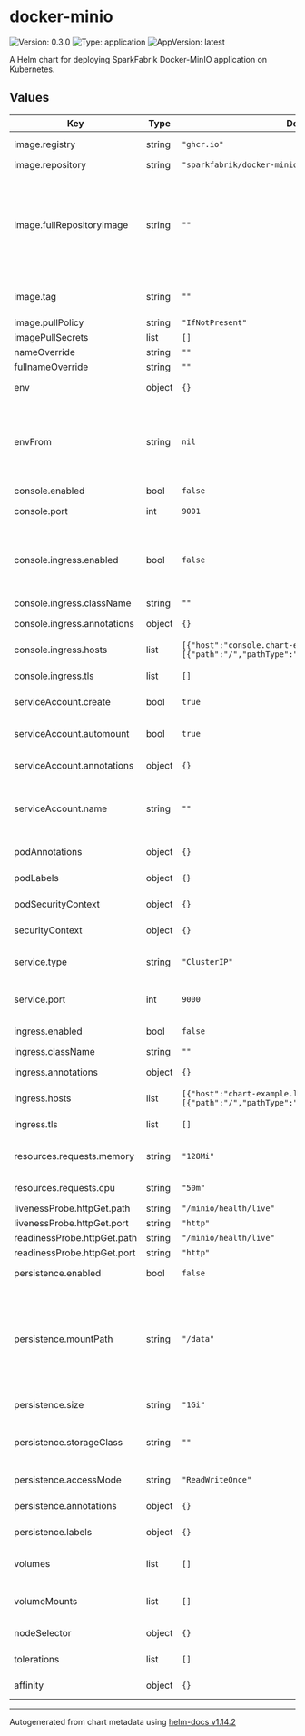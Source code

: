 # docker-minio

![Version: 0.3.0](https://img.shields.io/badge/Version-0.3.0-informational?style=flat-square) ![Type: application](https://img.shields.io/badge/Type-application-informational?style=flat-square) ![AppVersion: latest](https://img.shields.io/badge/AppVersion-latest-informational?style=flat-square)

A Helm chart for deploying SparkFabrik Docker-MinIO application on Kubernetes.

## Values

| Key | Type | Default | Description |
|-----|------|---------|-------------|
| image.registry | string | `"ghcr.io"` | The image registry (e.g. docker.io, quay.io, ghcr.io). |
| image.repository | string | `"sparkfabrik/docker-minio"` | The image repository. |
| image.fullRepositoryImage | string | `""` | The image repository full url (e.g. docker.io/namespace/image, quay.io/namespace/image, ghcr.io/namespace/image) and repository together as single string. If set, it takes precedence over registry and repository. |
| image.tag | string | `""` | The image tag. If not defined, the appVersion will be used. |
| image.pullPolicy | string | `"IfNotPresent"` | The image pull policy. |
| imagePullSecrets | list | `[]` |  |
| nameOverride | string | `""` |  |
| fullnameOverride | string | `""` |  |
| env | object | `{}` | The environment variables to pass to the MinIO container. |
| envFrom | string | `nil` | The environment variables to pass to the MinIO container using the envFrom configuration. You can use this to load environment variables from a ConfigMap or a Secret. |
| console.enabled | bool | `false` | Enable the MinIO console. |
| console.port | int | `9001` | The port on which the console will be available. |
| console.ingress.enabled | bool | `false` | Enable the console Ingress. ATTENTION: this will create an Ingress resource dedicated to the console, so the console will be available from outside the cluster. |
| console.ingress.className | string | `""` | The Ingress class to use. |
| console.ingress.annotations | object | `{}` | The annotations to add to the console Ingress. |
| console.ingress.hosts | list | `[{"host":"console.chart-example.local","paths":[{"path":"/","pathType":"ImplementationSpecific"}]}]` | The hosts to use for the console Ingress. |
| console.ingress.tls | list | `[]` | The TLS configuration to use for the console Ingress. |
| serviceAccount.create | bool | `true` | Specifies whether a service account should be created. |
| serviceAccount.automount | bool | `true` | Specifies if automatically mount a ServiceAccount's API credentials. |
| serviceAccount.annotations | object | `{}` | Annotations to add to the service account. |
| serviceAccount.name | string | `""` | The name of the service account to use. If not set and create is true, a name is generated using the fullname template. |
| podAnnotations | object | `{}` | The annotations to add to the MinIO pod. |
| podLabels | object | `{}` | The labels to add to the MinIO pod. |
| podSecurityContext | object | `{}` | The security context to add to the MinIO pod. |
| securityContext | object | `{}` | The security context to add to the MinIO container. |
| service.type | string | `"ClusterIP"` | The type of MinIO service to create. This is the service for the S3 API. |
| service.port | int | `9000` | The port on which the service will be available. This is the service for the S3 API. |
| ingress.enabled | bool | `false` | Enable the Ingress for the MinIO service. |
| ingress.className | string | `""` | The Ingress class to use. |
| ingress.annotations | object | `{}` | The annotations to add to the Ingress. |
| ingress.hosts | list | `[{"host":"chart-example.local","paths":[{"path":"/","pathType":"ImplementationSpecific"}]}]` | The hosts to use for the Ingress. |
| ingress.tls | list | `[]` | The TLS configuration to use for the Ingress. |
| resources.requests.memory | string | `"128Mi"` | The amount of memory that the MinIO container will need. |
| resources.requests.cpu | string | `"50m"` | The amount of CPU that the MinIO container will need. |
| livenessProbe.httpGet.path | string | `"/minio/health/live"` |  |
| livenessProbe.httpGet.port | string | `"http"` |  |
| readinessProbe.httpGet.path | string | `"/minio/health/live"` |  |
| readinessProbe.httpGet.port | string | `"http"` |  |
| persistence.enabled | bool | `false` | Enable persistence using Persistent Volume Claims. |
| persistence.mountPath | string | `"/data"` | The path where the volume will be mounted. ATTENTION: this path must be the same as the one used to store the data in the MinIO container. The `BUCKET_ROOT` environment variable will automatically be set to this path. |
| persistence.size | string | `"1Gi"` | The size of the Persistent Volume to request. |
| persistence.storageClass | string | `""` | The storage class to use for the Persistent Volume. If not set, the default storage class will be used. |
| persistence.accessMode | string | `"ReadWriteOnce"` | The access mode of the Persistent Volume. |
| persistence.annotations | object | `{}` | The annotations to add to the Persistent Volume Claim. |
| persistence.labels | object | `{}` | The labels to use for the Persistent Volume Claim. |
| volumes | list | `[]` | Additional volumes on the output Deployment definition. |
| volumeMounts | list | `[]` | Additional volumeMounts on the output Deployment definition. |
| nodeSelector | object | `{}` | Node selector for MinIO pod assignment. |
| tolerations | list | `[]` | Tolerations for MinIO pod assignment. |
| affinity | object | `{}` | Affinity for MinIO pod assignment. |

----------------------------------------------
Autogenerated from chart metadata using [helm-docs v1.14.2](https://github.com/norwoodj/helm-docs/releases/v1.14.2)
